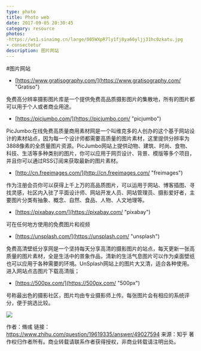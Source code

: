 ```yaml
---
type: photo
title: Photo web
date: 2017-09-05 20:30:45
category: resource
photos:
-https://ws1.sinaimg.cn/large/005WXpR7ly1fj8ya66yljj31hc0zkatu.jpg
- consectetur
description: 图片网站
---
```













#图片网站

- [https://www.gratisography.com/](https://www.gratisography.com/ "Gratiso")
 
免费高分辨率摄影图片库是一个提供免费高品质摄影图片的集散地，所有的图片都可以用于个人或者商业用途。


- [https://picjumbo.com/](https://picjumbo.com/ "picjumbo")

PicJumbo:在线免费高质量商用素材网是一个叫维克多的人创办的这个基于网站设计的素材站点，因为每一个设计师都需要高质量的图片素材，这里提供分辨率为3888像素的全质量图片资源。PicJumbo网站上提供动物、建筑、时尚、食物、科技、生活等多种类别的图片，你可以应用于网页设计、背景、模版等多个项目，并且你可以通过RSS订阅来获取最新的图片素材。

- [http://cn.freeimages.com/](http://cn.freeimages.com/ "freimages")

作为注册会员你可以获得上千上万的高品质图片，可以运用于网站、博客插图、寻找灵感，社区内入驻了平面设计师、网站开发人员、网站管理员、摄影爱好者，主要图片分类有抽象、概念、自然、食品、人物、人文地理等。


- [https://pixabay.com/](https://pixabay.com/ "pixabay")

可在任何地方使用的免费图片和视频


- [https://unsplash.com/](https://unsplash.com/ "unsplash")

免费高清壁纸分享网是一个坚持每天分享高清的摄影图片的站点，每天更新一张高质量的图片素材，全是生活中的景象作品，清新的生活气息图片可以作为桌面壁纸也可以应用于各种需要的环境。UnSplash网站上的图片大又清，适合各种使用。进入网站点击图片下载高清版；

- [https://500px.com/](https://500px.com/ "500px")

号称最出色的摄影社区，图片均由专业摄影师上传。每张图片会有相应的系统评分，便于挑选比较。

![](https://ws1.sinaimg.cn/large/005WXpR7ly1fj8ya66yljj31hc0zkatu.jpg)





























作者：脩彧
链接：https://www.zhihu.com/question/19619335/answer/49027594
来源：知乎
著作权归作者所有。商业转载请联系作者获得授权，非商业转载请注明出处。
